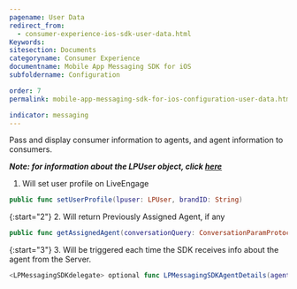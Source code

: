```yaml
---
pagename: User Data
redirect_from:
  - consumer-experience-ios-sdk-user-data.html
Keywords:
sitesection: Documents
categoryname: Consumer Experience
documentname: Mobile App Messaging SDK for iOS
subfoldername: Configuration

order: 7
permalink: mobile-app-messaging-sdk-for-ios-configuration-user-data.html

indicator: messaging
---
```


Pass and display consumer information to agents, and agent information to consumers.

_**Note: for information about the LPUser object, click [here](consumer-experience-ios-sdk-interfacedefinitions.html#lpuser)**_

1. Will set user profile on LiveEngage

```swift
public func setUserProfile(lpuser: LPUser, brandID: String)
```

{:start="2"}
2. Will return Previously Assigned Agent, if any

```swift
public func getAssignedAgent(conversationQuery: ConversationParamProtocol) -> LPUser?
```

{:start="3"}
3. Will be triggered each time the SDK receives info about the agent from the Server.

```swift
<LPMessagingSDKdelegate> optional func LPMessagingSDKAgentDetails(agent: LPUser?)
```
